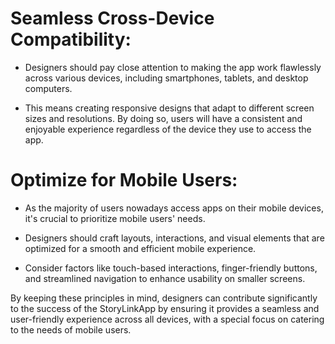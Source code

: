  # Seamless Cross-Device Compatibility:

- Designers should pay close attention to making the app work flawlessly across various devices, including smartphones, tablets, and desktop computers. 

- This means creating responsive designs that adapt to different screen sizes and resolutions. By doing so, users will have a consistent and enjoyable experience regardless of the device they use to access the app.

 # Optimize for Mobile Users:

- As the majority of users nowadays access apps on their mobile devices, it's crucial to prioritize mobile users' needs. 

- Designers should craft layouts, interactions, and visual elements that are optimized for a smooth and efficient mobile experience. 

- Consider factors like touch-based interactions, finger-friendly buttons, and streamlined navigation to enhance usability on smaller screens.

By keeping these principles in mind, designers can contribute significantly to the success of the StoryLinkApp by ensuring it provides a seamless and user-friendly experience across all devices, with a special focus on catering to the needs of mobile users.